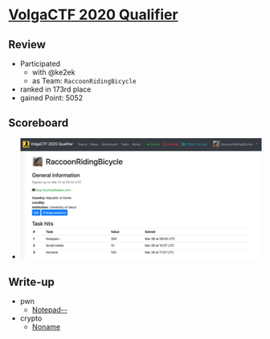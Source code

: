 # [VolgaCTF 2020 Qualifier](https://q.2020.volgactf.ru)

## Review

* Participated
  * with @ke2ek
  * as Team: `RaccoonRidingBicycle`
* ranked in 173rd place
* gained Point: 5052

## Scoreboard

* ![scoreboard](./scoreboard.png?raw=true)

## Write-up

* pwn
  * [Notepad--](./pwn/Notepad--)
* crypto
  * [Noname](./crypto/Noname)
